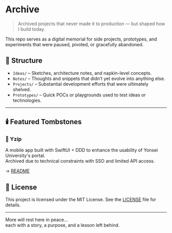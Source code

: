 # Archive

> Archived projects that never made it to production — but shaped how I build today.

This repo serves as a digital memorial for side projects, prototypes, and experiments that were paused, pivoted, or gracefully abandoned.

## 📁 Structure

- `Ideas/` – Sketches, architecture notes, and napkin-level concepts.
- `Notes/` – Thoughts and snippets that didn’t yet evolve into anything else.
- `Projects/` – Substantial development efforts that were ultimately shelved.
- `Prototypes/` – Quick POCs or playgrounds used to test ideas or technologies.

---

## 🕯️ Featured Tombstones

### 📌 Yzip

A mobile app built with SwiftUI + DDD to enhance the usability of Yonsei University's portal.  
Archived due to technical constraints with SSO and limited API access.

→ [README](./Projects/Yzip/README.md)

## 📜 License

This project is licensed under the MIT License. See the [LICENSE](LICENSE) file for details.

---

More will rest here in peace...  
each with a story, a purpose, and a lesson left behind.
